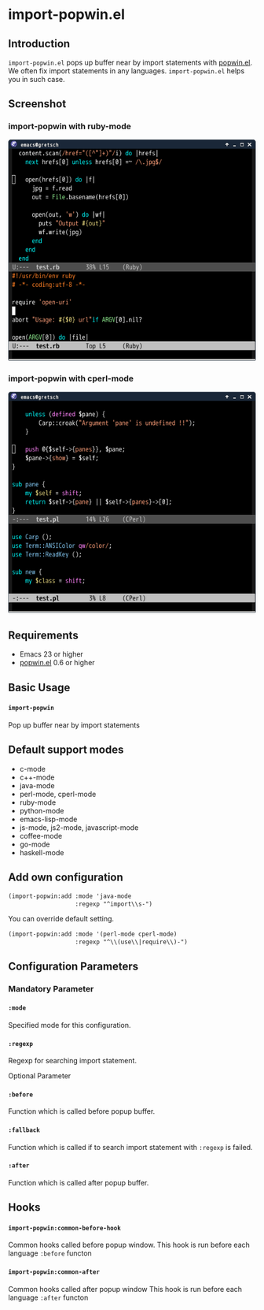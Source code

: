 # import-popwin.el

## Introduction
`import-popwin.el` pops up buffer near by import statements with [popwin.el](https://github.com/m2ym/popwin-el).
We often fix import statements in any languages. `import-popwin.el` helps you in such case.


## Screenshot

### import-popwin with ruby-mode
![import-popwin-ruby](image/import-popwin-ruby.png)

### import-popwin with cperl-mode
![import-popwin-perl](image/import-popwin-perl.png)


## Requirements

* Emacs 23 or higher
* [popwin.el](https://github.com/m2ym/popwin-el) 0.6 or higher


## Basic Usage

#### `import-popwin`

Pop up buffer near by import statements


## Default support modes

* c-mode
* c++-mode
* java-mode
* perl-mode, cperl-mode
* ruby-mode
* python-mode
* emacs-lisp-mode
* js-mode, js2-mode, javascript-mode
* coffee-mode
* go-mode
* haskell-mode

## Add own configuration

```elisp
(import-popwin:add :mode 'java-mode
                   :regexp "^import\\s-")
```

You can override default setting.

```elisp
(import-popwin:add :mode '(perl-mode cperl-mode)
                   :regexp "^\\(use\\|require\\)-")
```

## Configuration Parameters

### Mandatory Parameter

#### `:mode`

Specified mode for this configuration.

#### `:regexp`

Regexp for searching import statement.

Optional Parameter

#### `:before`

Function which is called before popup buffer.

#### `:fallback`

Function which is called if to search import statement with `:regexp` is failed.

#### `:after`

Function which is called after popup buffer.


## Hooks

#### `import-popwin:common-before-hook`

Common hooks called before popup window.
This hook is run before each language `:before` functon

#### `import-popwin:common-after`

Common hooks called after popup window
This hook is run before each language `:after` functon
